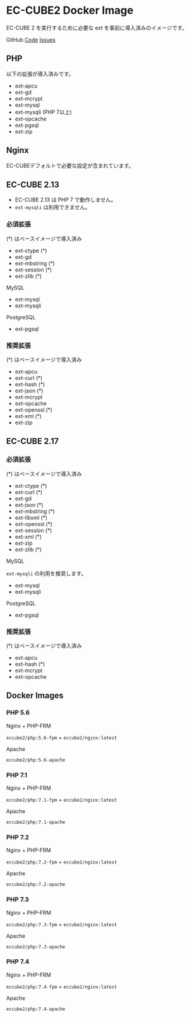 EC-CUBE2 Docker Image
=====================

EC-CUBE 2 を実行するために必要な ext を事前に導入済みのイメージです。

GitHub
[Code](https://github.com/ec-cube2/docker)
[Issues](https://github.com/ec-cube2/docker/issue)


PHP
---

以下の拡張が導入済みです。

- ext-apcu
- ext-gd
- ext-mcrypt
- ext-mysql
- ext-mysqli (PHP 7以上)
- ext-opcache
- ext-pgsql
- ext-zip


Nginx
-----

EC-CUBEデフォルトで必要な設定が含まれています。


EC-CUBE 2.13
------------

- EC-CUBE 2.13 は PHP 7 で動作しません。
- `ext-mysqli` は利用できません。

### 必須拡張

(*) はベースイメージで導入済み

- ext-ctype (*)
- ext-gd
- ext-mbstring (*)
- ext-session (*)
- ext-zlib (*)

MySQL

- ext-mysql
- ext-mysqli

PostgreSQL

- ext-pgsql

### 推奨拡張

(*) はベースイメージで導入済み

- ext-apcu
- ext-curl (*)
- ext-hash (*)
- ext-json (*)
- ext-mcrypt
- ext-opcache
- ext-openssl (*)
- ext-xml (*)
- ext-zip


EC-CUBE 2.17
------------

### 必須拡張

(*) はベースイメージで導入済み

- ext-ctype (*)
- ext-curl (*)
- ext-gd
- ext-json (*)
- ext-mbstring (*)
- ext-libxml (*)
- ext-openssl (*)
- ext-session (*)
- ext-xml (*)
- ext-zip
- ext-zlib (*)

MySQL

`ext-mysqli` の利用を推奨します。

- ext-mysql
- ext-mysqli

PostgreSQL

- ext-pgsql

### 推奨拡張

(*) はベースイメージで導入済み

- ext-apcu
- ext-hash (*)
- ext-mcrypt
- ext-opcache


Docker Images
-------------

### PHP 5.6

Nginx + PHP-FRM

`eccube2/php:5.6-fpm` + `eccube2/nginx:latest`

Apache

`eccube2/php:5.6-apache`

### PHP 7.1

Nginx + PHP-FRM

`eccube2/php:7.1-fpm` + `eccube2/nginx:latest`

Apache

`eccube2/php:7.1-apache`

### PHP 7.2

Nginx + PHP-FRM

`eccube2/php:7.2-fpm` + `eccube2/nginx:latest`

Apache

`eccube2/php:7.2-apache`

### PHP 7.3

Nginx + PHP-FRM

`eccube2/php:7.3-fpm` + `eccube2/nginx:latest`

Apache

`eccube2/php:7.3-apache`

### PHP 7.4

Nginx + PHP-FRM

`eccube2/php:7.4-fpm` + `eccube2/nginx:latest`

Apache

`eccube2/php:7.4-apache`

